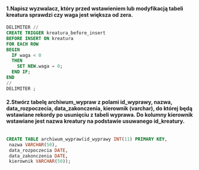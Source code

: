 #### 1.Napisz wyzwalacz, który przed wstawieniem lub modyfikacją tabeli kreatura sprawdzi czy waga jest większa od zera.

```sql
DELIMITER //
CREATE TRIGGER kreatura_before_insert
BEFORE INSERT ON kreatura
FOR EACH ROW
BEGIN
  IF waga < 0
  THEN
    SET NEW.waga = 0;
  END IF;
END
//
DELIMITER ;
```

#### 2.Stwórz tabelę archiwum_wypraw z polami id_wyprawy, nazwa, data_rozpoczecia, data_zakonczenia, kierownik (varchar), do której będą wstawiane rekordy po usunięciu z tabeli wyprawa. Do kolumny kierownik wstawiane jest nazwa kreatury na podstawie usuwanego id_kreatury.

```sql

CREATE TABLE archiwum_wypraw(id_wyprawy INT(11) PRIMARY KEY,
 nazwa VARCHAR(50), 
 data_rozpoczecia DATE, 
 data_zakonczenia DATE, 
 kierownik VARCHAR(50));
```
